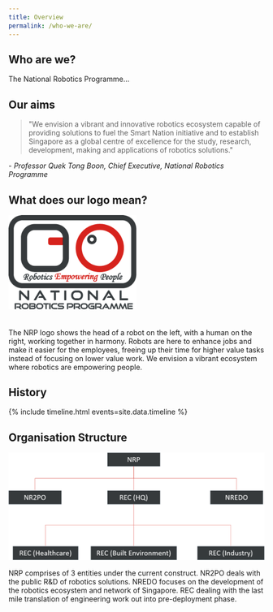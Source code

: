 ```yaml
---
title: Overview
permalink: /who-we-are/
---
```

## Who are we?
The National Robotics Programme... 

## Our aims
>"We envision a vibrant and innovative robotics ecosystem capable of providing solutions to fuel the Smart Nation initiative and to establish Singapore as a global centre of excellence for the study, research, development, making and applications of robotics solutions."  
  
\- *Professor Quek Tong Boon, Chief Executive, National Robotics Programme*  
  
## What does our logo mean?
<img style="max-width:50%;margin-bottom:20px;" src="/images/nrp-logo.png">
  
The NRP logo shows the head of a robot on the left, with a human on the right, working together in harmony. Robots are here to enhance jobs and make it easier for the employees, freeing up their time for higher value tasks instead of focusing on lower value work. We envision a vibrant ecosystem where robotics are empowering people.
  
## History
  
{% include timeline.html events=site.data.timeline %}
  
## Organisation Structure  
![NRP Organisation Structure](/images/orgstruct.png)

NRP comprises of 3 entities under the current construct. NR2PO deals with the public R&D of robotics solutions. NREDO focuses on the development of the robotics ecosystem and network of Singapore. REC dealing with the last mile translation of engineering work out into pre-deployment phase.